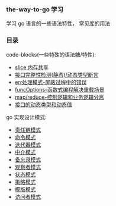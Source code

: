 ### the-way-to-go 学习

学习 go 语言的一些语法特性， 常见库的用法


### 目录

code-blocks(一些特殊的语法糖/特性):
- [slice 内存共享](./code-block/slice_share_memory.go)
- [接口完整性检测(静态)/动态类型断言](./code-block/interface_full_check.go)
- [err处理模式-屏蔽过程中的错误](./code-block/mask_process_err.go)
- [funcOptions-函数式编程解决重载场景](./code-block/func_option.go)
- [map/reduce-控制逻辑和业务逻辑分离](./code-block/func_option.go)
- [接口的动态类型和动态值](./code-block/itab_data.go)


go 实现设计模式:
- [责任链模式](./design-patterns/chain-of-responsibility/chain-of-responsibility.go)
- [命令模式](./design-patterns/command/command.go)
- [迭代器模式](./design-patterns/iterator/iterator.go)
- [中介模式](./design-patterns/mediator/mediator.go)
- [备忘录模式](./design-patterns/memento/memento.go)
- [观察者模式](./design-patterns/observer/observer.go)
- [状态模式](./design-patterns/state/state.go)
- [策略模式](./design-patterns/strategy/strategy.go)
- [模版模式](./design-patterns/template-method/template_method.go)
- [访问者模式](./design-patterns/visitor/visitor.go)